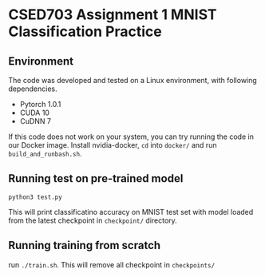 # CSED703 Assignment 1 MNIST Classification Practice

## Environment

The code was developed and tested on a Linux environment, with following dependencies.

* Pytorch 1.0.1
* CUDA 10
* CuDNN 7

If this code does not work on your system, you can try running the code
in our Docker image. Install nvidia-docker, `cd` into `docker/` and run `build_and_runbash.sh`.

## Running test on pre-trained model

`python3 test.py`

This will print classificatino accuracy on MNIST test set with model 
loaded from the latest checkpoint in `checkpoint/` directory.

## Running training from scratch

run `./train.sh`. This will remove all checkpoint in `checkpoints/`

